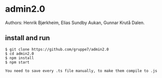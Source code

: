 # admin2.0
Authors: Henrik Bjørkheim, Elias Sundby Aukan, Gunnar Krutå Dalen.

## install and run
```
$ git clone https://github.com/gruppe7/admin2.0
$ cd admin2.0
$ npm install
$ npm start

You need to save every .ts file manually, to make them compile to .js
```

